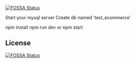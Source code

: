 [![FOSSA Status](https://app.fossa.com/api/projects/git%2Bgithub.com%2FBashyPy%2Fmoh-pay.svg?type=shield)](https://app.fossa.com/projects/git%2Bgithub.com%2FBashyPy%2Fmoh-pay?ref=badge_shield)

Start your mysql server 
Create db named 'test_ecommerce'

npm install
npm run dev or npm start


## License
[![FOSSA Status](https://app.fossa.com/api/projects/git%2Bgithub.com%2FBashyPy%2Fmoh-pay.svg?type=large)](https://app.fossa.com/projects/git%2Bgithub.com%2FBashyPy%2Fmoh-pay?ref=badge_large)